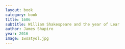 ```yaml
---
layout: book
category: book
title: 1606
subtitle: William Shakespeare and the year of Lear
author: James Shapiro
year: 2016
image: 1wsatyol.jpg
---
```

